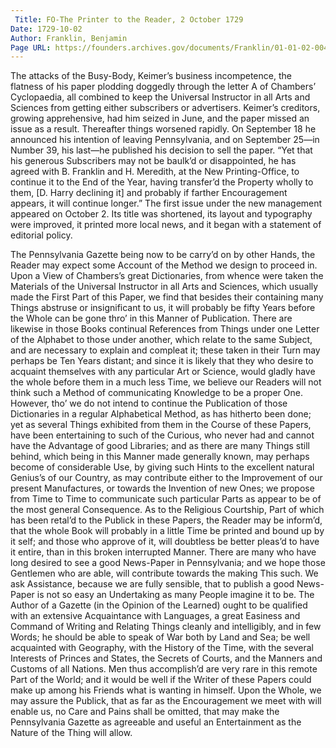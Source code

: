 ```yaml
---
 Title: FO-The Printer to the Reader, 2 October 1729
Date: 1729-10-02
Author: Franklin, Benjamin
Page URL: https://founders.archives.gov/documents/Franklin/01-01-02-0042
---
```


The attacks of the Busy-Body, Keimer’s business incompetence, the flatness of his paper plodding doggedly through the letter A of Chambers’ Cyclopaedia, all combined to keep the Universal Instructor in all Arts and Sciences from getting either subscribers or advertisers. Keimer’s creditors, growing apprehensive, had him seized in June, and the paper missed an issue as a result. Thereafter things worsened rapidly. On September 18 he announced his intention of leaving Pennsylvania, and on September 25—in Number 39, his last—he published his decision to sell the paper. “Yet that his generous Subscribers may not be baulk’d or disappointed, he has agreed with B. Franklin and H. Meredith, at the New Printing-Office, to continue it to the End of the Year, having transfer’d the Property wholly to them, [D. Harry declining it] and probably if farther Encouragement appears, it will continue longer.” The first issue under the new management appeared on October 2. Its title was shortened, its layout and typography were improved, it printed more local news, and it began with a statement of editorial policy.
 
The Pennsylvania Gazette being now to be carry’d on by other Hands, the Reader may expect some Account of the Method we design to proceed in.
Upon a View of Chambers’s great Dictionaries, from whence were taken the Materials of the Universal Instructor in all Arts and Sciences, which usually made the First Part of this Paper, we find that besides their containing many Things abstruse or insignificant to us, it will probably be fifty Years before the Whole can be gone thro’ in this Manner of Publication. There are likewise in those Books continual References from Things under one Letter of the Alphabet to those under another, which relate to the same Subject, and are necessary to explain and compleat it; these taken in their Turn may perhaps be Ten Years distant; and since it is likely that they who desire to acquaint themselves with any particular Art or Science, would gladly have the whole before them in a much less Time, we believe our Readers will not think such a Method of communicating Knowledge to be a proper One.
However, tho’ we do not intend to continue the Publication of those Dictionaries in a regular Alphabetical Method, as has hitherto been done; yet as several Things exhibited from them in the Course of these Papers, have been entertaining to such of the Curious, who never had and cannot have the Advantage of good Libraries; and as there are many Things still behind, which being in this Manner made generally known, may perhaps become of considerable Use, by giving such Hints to the excellent natural Genius’s of our Country, as may contribute either to the Improvement of our present Manufactures, or towards the Invention of new Ones; we propose from Time to Time to communicate such particular Parts as appear to be of the most general Consequence.
As to the Religious Courtship, Part of which has been retal’d to the Publick in these Papers, the Reader may be inform’d, that the whole Book will probably in a little Time be printed and bound up by it self; and those who approve of it, will doubtless be better pleas’d to have it entire, than in this broken interrupted Manner.
There are many who have long desired to see a good News-Paper in Pennsylvania; and we hope those Gentlemen who are able, will contribute towards the making This such. We ask Assistance, because we are fully sensible, that to publish a good News-Paper is not so easy an Undertaking as many People imagine it to be. The Author of a Gazette (in the Opinion of the Learned) ought to be qualified with an extensive Acquaintance with Languages, a great Easiness and Command of Writing and Relating Things cleanly and intelligibly, and in few Words; he should be able to speak of War both by Land and Sea; be well acquainted with Geography, with the History of the Time, with the several Interests of Princes and States, the Secrets of Courts, and the Manners and Customs of all Nations. Men thus accomplish’d are very rare in this remote Part of the World; and it would be well if the Writer of these Papers could make up among his Friends what is wanting in himself.
Upon the Whole, we may assure the Publick, that as far as the Encouragement we meet with will enable us, no Care and Pains shall be omitted, that may make the Pennsylvania Gazette as agreeable and useful an Entertainment as the Nature of the Thing will allow.

